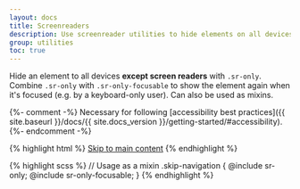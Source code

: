 ```yaml
---
layout: docs
title: Screenreaders
description: Use screenreader utilities to hide elements on all devices except screen readers.
group: utilities
toc: true
---
```


Hide an element to all devices **except screen readers** with `.sr-only`. Combine `.sr-only` with `.sr-only-focusable` to show the element again when it's focused (e.g. by a keyboard-only user). Can also be used as mixins.

{%- comment -%} Necessary for following [accessibility best practices]({{ site.baseurl }}/docs/{{ site.docs_version }}/getting-started/#accessibility). {%- endcomment -%}

{% highlight html %} <a class="sr-only sr-only-focusable" href="#content">Skip to main content</a> {% endhighlight %}

{% highlight scss %} // Usage as a mixin .skip-navigation { @include sr-only; @include sr-only-focusable; } {% endhighlight %}
